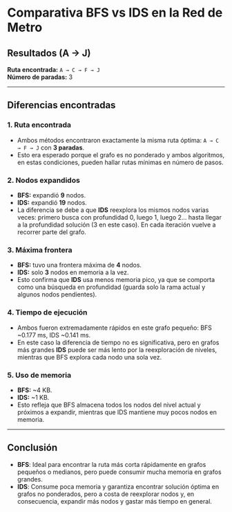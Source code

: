 # Comparativa BFS vs IDS en la Red de Metro

## Resultados (A → J)

**Ruta encontrada:** `A → C → F → J`  
**Número de paradas:** 3

---

## Diferencias encontradas

### 1. Ruta encontrada
- Ambos métodos encontraron exactamente la misma ruta óptima: `A → C → F → J` con **3 paradas**.
- Esto era esperado porque el grafo es no ponderado y ambos algoritmos, en estas condiciones, pueden hallar rutas mínimas en número de pasos.

### 2. Nodos expandidos
- **BFS:** expandió **9** nodos.
- **IDS:** expandió **19** nodos.
- La diferencia se debe a que **IDS** reexplora los mismos nodos varias veces: primero busca con profundidad 0, luego 1, luego 2… hasta llegar a la profundidad solución (3 en este caso). En cada iteración vuelve a recorrer parte del grafo.

### 3. Máxima frontera
- **BFS:** tuvo una frontera máxima de **4** nodos.
- **IDS:** solo **3** nodos en memoria a la vez.
- Esto confirma que **IDS** usa menos memoria pico, ya que se comporta como una búsqueda en profundidad (guarda solo la rama actual y algunos nodos pendientes).

### 4. Tiempo de ejecución
- Ambos fueron extremadamente rápidos en este grafo pequeño: BFS ~0.177 ms, IDS ~0.141 ms.
- En este caso la diferencia de tiempo no es significativa, pero en grafos más grandes **IDS** puede ser más lento por la reexploración de niveles, mientras que BFS explora cada nodo una sola vez.

### 5. Uso de memoria
- **BFS:** ~4 KB.
- **IDS:** ~1 KB.
- Esto refleja que BFS almacena todos los nodos del nivel actual y próximos a expandir, mientras que IDS mantiene muy pocos nodos en memoria.

---

## Conclusión
- **BFS**: Ideal para encontrar la ruta más corta rápidamente en grafos pequeños o medianos, pero puede consumir mucha memoria en grafos grandes.
- **IDS**: Consume poca memoria y garantiza encontrar solución óptima en grafos no ponderados, pero a costa de reexplorar nodos y, en consecuencia, expandir más nodos y gastar más tiempo en general.

